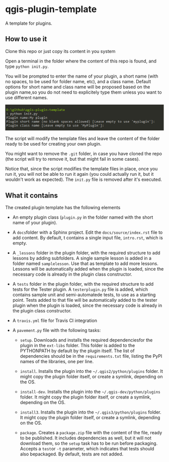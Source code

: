 # qgis-plugin-template

A template for plugins.

## How to use it

Clone this repo or just copy its content in you system

Open a terminal in the folder where the content of this repo is found, and type `python init.py`.

You will be prompted to enter the name of your plugin, a short name (with no spaces, to be used for folder name, etc), and a class name. Default options for short name and class name will be proposed based on the plugin name,so you do not need to explicitely type them unless you want to use different names.

![](console.png)

The script will modify the template files and leave the content of the folder ready to be used for creating your own plugin.

You might want to remove the `.git` folder, in case you have cloned the repo (the script will try to remove it, but that might fail in some cases).

Notice that, since the script modifies the template files in place, once you run it, you will not be able to run it again (you could actually run it, but it wouldn't work as expected). The `init.py` file is removed after it's executed.

## What it contains

The created plugin template has the following elements

* An empty plugin class (`plugin.py` in the folder named with the short name of your plugin). 

* A `docs`folder with a Sphinx project. Edit the `docs/source/index.rst` file to add content. By default, t contains a single input file, `intro.rst`, which is empty.

* A `_lessons` folder in the plugin folder, with the required structure to add lessons by adding subfolders. A single sample lesson is added in a folder named `samplelesson`. Use that as template to add more lessons. Lessons will be automatically added when the plugin is loaded, since the necessary code is already in the plugin class constructor.

* A `tests` folder in the plugin folder, with the required structure to add tests for the Tester plugin. A `testerplugin.py` file is added, which contains sample unit and semi-automatede tests, to use as a starting point. Tests added to that file will be automatically added to the tester plugin when the plugin is loaded, since the necessary code is already in the plugin class constructor.

* A `travis.yml` file for Travis CI integration

* A `pavement.py` file with the following tasks:

	+ `setup`. Downloads and installs the required dependenciesfor the plugin  in the `ext-libs` folder. This folder is added to the PYTHONPATH by default by the plugin itself. The list of dependencies should be in the `requirements.txt` file, listing the PyPI names of the libraries, one per line.

	+ `install`. Installs the plugin into the `~/.qgis2/python/plugins` folder. It might copy the plugin folder itself, or create a symlink, depending on the OS. 

	+ `install-dev`. Installs the plugin into the `~/.qgis-dev/python/plugins` folder. It might copy the plugin folder itself, or create a symlink, depending on the OS. 

	+ `install3`. Installs the plugin into the `~/.qgis3/python/plugins` folder. It might copy the plugin folder itself, or create a symlink, depending on the OS. 

	+ `package`. Creates a `package.zip` file with the content of the file, ready to be published. It includes dependencies as well, but it will not download them, so the `setup` task has to be run before packaging. Accepts a `test`or `-t` parameter, which indicates that tests should also bepackaged. By default, tests are not added.



